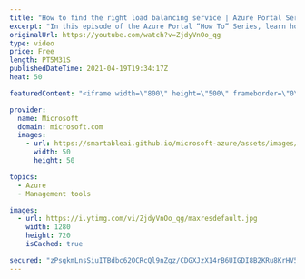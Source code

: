 ```yaml
---
title: "How to find the right load balancing service | Azure Portal Series"
excerpt: "In this episode of the Azure Portal “How To” Series, learn how to use the new Microsoft Azure ‘Load balancing- help me choose’ service to find the right load balancing service for your scenario.     Try out these features in the Azure portal: https://portal.azure.com  Keep connected on Twitter: https://twitter.com/AzurePortal"
originalUrl: https://youtube.com/watch?v=ZjdyVnOo_qg
type: video
price: Free
length: PT5M31S
publishedDateTime: 2021-04-19T19:34:17Z
heat: 50

featuredContent: "<iframe width=\"800\" height=\"500\" frameborder=\"0\" src=\"https://www.youtube.com/embed/ZjdyVnOo_qg\" allow=\"accelerometer; autoplay; encrypted-media; gyroscope; picture-in-picture\" allowfullscreen></iframe>"

provider:
  name: Microsoft
  domain: microsoft.com
  images:
    - url: https://smartableai.github.io/microsoft-azure/assets/images/organizations/microsoft.com-50x50.jpg
      width: 50
      height: 50

topics:
  - Azure
  - Management tools

images:
  - url: https://i.ytimg.com/vi/ZjdyVnOo_qg/maxresdefault.jpg
    width: 1280
    height: 720
    isCached: true

secured: "zPsgkmLnsSiuITBdbc62OCRcQl9nZgz/CDGXJzX14rB6UIGDI8B2KRu8KrHV5V/iZFsOyE0pHM20quGmgx1AeCdoVBcnL5pBCiwTy/UNzHQmR/GISLuT9v6jk5ZWyNOc4s8bEM2o+9/+8C5rOYerzmLkQV+YaEx31cUhDGAutE960BUIGTOifYaz7FzgXDj2h7gNj9+Q3eDa5iOhLZruiiKrmV5QVe8h8dEVWqg4naLjk+nzv3Oa4HSwgORURx31cxpLGKIvowReyVDBZkNKs4y7z6jZ6bcI7Pcrk+DHTE6qPzwKJS6ECF630iwpacyj4FJwtsxGDXyiZgykReIcGTy8ayiBOFELPl6t/5wWMNMEg0AzM2U4X8ns4NVK7iHA2XwqtKj6cbJq3jPe3sNAMY0roanqhnlJafcj2Yh6go8=;xL0TkJgBj0x6nkPsUmYUHg=="
---
```


